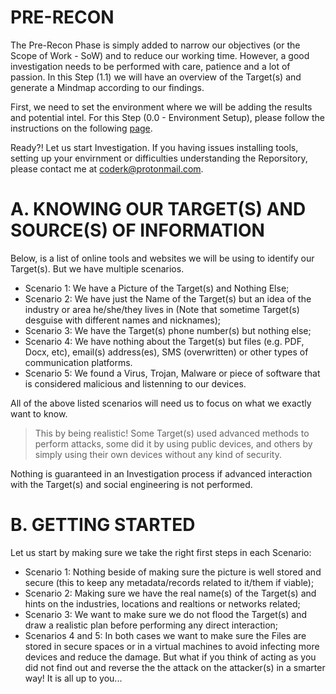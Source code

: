 # PRE-RECON
The Pre-Recon Phase is simply added to narrow our objectives (or the Scope of Work - SoW) and to reduce our working time. However, a good investigation needs to be performed with care, patience and a lot of passion.
In this Step (1.1) we will have an overview of the Target(s) and generate a Mindmap according to our findings.

First, we need to set the environment where we will be adding the results and potential intel. For this Step (0.0 - Environment Setup), please follow the instructions on the following [page](#).

Ready?! Let us start Investigation. If you having issues installing tools, setting up your envirnment or difficulties understanding the Reporsitory, please contact me at coderk@protonmail.com.

# A. KNOWING OUR TARGET(S) AND SOURCE(S) OF INFORMATION

Below, is a list of online tools and websites we will be using to identify our Target(s). But we have multiple scenarios.

* Scenario 1: We have a Picture of the Target(s) and Nothing Else;
* Scenario 2: We have just the Name of the Target(s) but an idea of the industry or area he/she/they lives in (Note that sometime Target(s) desguise with different names and nicknames);
* Scenario 3: We have the Target(s) phone number(s) but nothing else;
* Scenario 4: We have nothing about the Target(s) but files (e.g. PDF, Docx, etc), email(s) address(es), SMS (overwritten) or other types of communication platforms.
* Scenario 5: We found a Virus, Trojan, Malware or piece of software that is considered malicious and listenning to our devices.

All of the above listed scenarios will need us to focus on what we exactly want to know. 

> This by being realistic! Some Target(s) used advanced methods to perform attacks, some did it by using public devices, and others by simply using their own devices without any kind of security.

Nothing is guaranteed in an Investigation process if advanced interaction with the Target(s) and social engineering is not performed.

# B. GETTING STARTED

Let us start by making sure we take the right first steps in each Scenario:

* Scenario 1: Nothing beside of making sure the picture is well stored and secure (this to keep any metadata/records related to it/them if viable);
* Scenario 2: Making sure we have the real name(s) of the Target(s) and hints on the industries, locations and realtions or networks related;
* Scenario 3: We want to make sure we do not flood the Target(s) and draw a realistic plan before performing any direct interaction;
* Scenarios 4 and 5: In both cases we want to make sure the Files are stored in secure spaces or in a virtual machines to avoid infecting more devices and reduce the damage. But what if you think of acting as you did not find out and reverse the the attack on the attacker(s) in a smarter way! It is all up to you...



